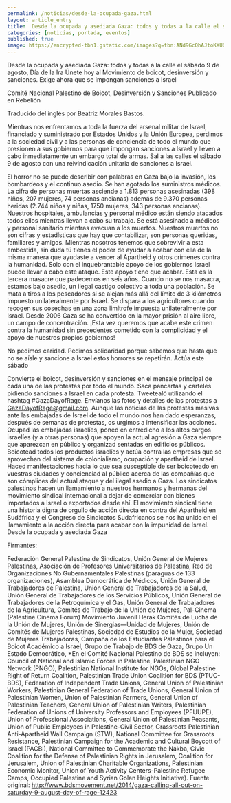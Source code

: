 ```yaml
---
permalink: /noticias/desde-la-ocupada-gaza.html
layout: article_entry
title:  Desde la ocupada y asediada Gaza: todos y todas a la calle el sábado 9 de agosto.
categories: [noticias, portada, eventos]
published: true
image: https://encrypted-tbn1.gstatic.com/images?q=tbn:ANd9GcQhAJtoKXUGqKkqXdXpfvogIqwzl6gG_XHsHJkC_4T6Gu9oWzr-Cw
---
```


Desde la ocupada y asediada Gaza: todos y todas a la calle el sábado 9 de agosto, Día de la Ira
Únete hoy al Movimiento de boicot, desinversión y sanciones. Exige ahora que se impongan sanciones a Israel
 
Comité Nacional Palestino de Boicot, Desinversión y Sanciones
Publicado en Rebelión
 
Traducido del inglés por Beatriz Morales Bastos.
 
Mientras nos enfrentamos a toda la fuerza del arsenal militar de Israel, financiado y suministrado por Estados Unidos y la Unión Europea, perdimos a la sociedad civil y a las personas de conciencia de todo el mundo que presionen a sus gobiernos para que impongan sanciones a Israel y lleven a cabo inmediatamente un embargo total de armas.
Sal a las calles el sábado 9 de agosto con una reivindicación unitaria de sanciones a Israel.

El horror no se puede describir con palabras en Gaza bajo la invasión, los bombardeos y el continuo asedio. Se han agotado los suministros médicos. La cifra de personas muertas asciende a 1.813 personas asesinadas (398 niños, 207 mujeres, 74 personas ancianas) además de 9.370 personas heridas (2.744 niños y niñas, 1750 mujeres, 343 personas ancianas). Nuestros hospitales, ambulancias y personal médico están siendo atacados todos ellos mientras llevan a cabo su trabajo. Se está asesinado a médicos y personal sanitario mientras evacuan a los muertos. Nuestros muertos no son cifras y estadísticas que hay que contabilizar, son personas queridas, familiares y amigos.
Mientras nosotros tenemos que sobrevivir a esta embestida, sin duda tú tienes el poder de ayudar a acabar con ella de la misma manera que ayudaste a vencer al Apartheid y otros crímenes contra la humanidad. Solo con el inquebrantable apoyo de los gobiernos Israel puede llevar a cabo este ataque. Este apoyo tiene que acabar.
Esta es la tercera masacre que padecemos en seis años. Cuando no se nos masacra, estamos bajo asedio, un ilegal castigo colectivo a toda una población. Se mata a tiros a los pescadores si se alejan más allá del límite de 3 kilómetros impuesto unilateralmente por Israel. Se dispara a los agricultores cuando recogen sus cosechas en una zona limítrofe impuesta unilateralmente por Israel. Desde 2006 Gaza se ha convertido en la mayor prisión al aire libre, un campo de concentración. ¡Esta vez queremos que acabe este crimen contra la humanidad sin precedentes cometido con la complicidad y el apoyo de nuestros propios gobiernos!

No pedimos caridad. Pedimos solidaridad porque sabemos que hasta que no se aísle y sancione a Israel estos horrores se repetirán.
Actúa este sábado

Convierte el boicot, desinversión y sanciones en el mensaje principal de cada una de las protestas por todo el mundo. Saca pancartas y carteles pidiendo sanciones a Israel en cada protesta. Tweetealó utilizando el hashtag #GazaDayofRage. Envíanos las fotos y detalles de las protestas a GazaDayofRage@gmail.com.
Aunque las noticias de las protestas masivas ante las embajadas de Israel de todo el mundo nos han dado esperanzas, después de semanas de protestas, os urgimos a intensificar las acciones. Ocupad las embajadas israelíes, poned en entredicho a los altos cargos israelíes (y a otras personas) que apoyen la actual agresión a Gaza siempre que aparezcan en público y organizad sentadas en edificios públicos.
Boicotead todos los productos israelíes y actúa contra las empresas que se aprovechan del sistema de colonialismo, ocupación y apartheid de Israel. Haced manifestaciones hacia lo que sea susceptible de ser boicoteado en vuestras ciudades y concienciad al público acerca de las compañías que son cómplices del actual ataque y del ilegal asedio a Gaza.
Los sindicatos palestinos hacen un llamamiento a nuestros hermanos y hermanas del movimiento sindical internacional a dejar de comerciar con bienes importados a Israel o exportados desde ahí. El movimiento sindical tiene una historia digna de orgullo de acción directa en contra del Apartheid en Sudáfrica y el Congreso de Sindicatos Sudafricanos se nos ha unido en el llamamiento a la acción directa para acabar con la impunidad de Israel.
Desde la ocupada y asediada Gaza

Firmantes:

Federación General Palestina de Sindicatos,
Unión General de Mujeres Palestinas,
Asociación de Profesores Universitarios de Palestina,
Red de Organizaciones No Gubernamentales Palestinas (paraguas de 133 organizaciones),
Asamblea Democrática de Médicos,
Unión General de Trabajadores de Palestina,
Unión General de Trabajadores de la Salud,
Unión General de Trabajadores de los Servicios Públicos,
Unión General de Trabajadores de la Petroquímica y el Gas,
Unión General de Trabajadores de la Agricultura,
Comités de Trabajo de la Unión de Mujeres,
Pal-Cinema (Palestine Cinema Forum)
Movimiento Juvenil Herak
Comités de Lucha de la Unión de Mujeres,
Unión de Sinergias—Unidad de Mujeres,
Unión de Comités de Mujeres Palestinas,
Sociedad de Estudios de la Mujer,
Sociedad de Mujeres Trabajadoras,
Campaña de los Estudiantes Palestinos para el Boicot Académico a Israel,
Grupo de Trabajo de BDS de Gaza,
Grupo Un Estado Democrático,
*En el Comité Nacional Palestino de BDS se incluyen:
Council of National and Islamic Forces in Palestine,
Palestinian NGO Network (PNGO),
Palestinian National Institute for NGOs,
Global Palestine Right of Return Coalition,
Palestinian Trade Union Coalition for BDS (PTUC-BDS),
Federation of Independent Trade Unions,
General Union of Palestinian Workers,
Palestinian General Federation of Trade Unions,
General Union of Palestinian Women,
Union of Palestinian Farmers,
General Union of Palestinian Teachers,
General Union of Palestinian Writers,
Palestinian Federation of Unions of University Professors and Employees (PFUUPE),
Union of Professional Associations,
General Union of Palestinian Peasants,
Union of Public Employees in Palestine-Civil Sector,
Grassroots Palestinian Anti-Apartheid Wall Campaign (STW),
National Committee for Grassroots Resistance,
Palestinian Campaign for the Academic and Cultural Boycott of Israel (PACBI),
National Committee to Commemorate the Nakba,
Civic Coalition for the Defense of Palestinian Rights in Jerusalem,
Coalition for Jerusalem,
Union of Palestinian Charitable Organizations,
Palestinian Economic Monitor,
Union of Youth Activity Centers-Palestine Refugee Camps,
Occupied Palestine and Syrian Golan Heights Initiative).
Fuente original: http://www.bdsmovement.net/2014/gaza-calling-all-out-on-saturday-9-august-day-of-rage-12423
